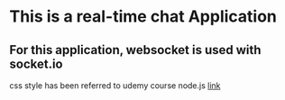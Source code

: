 # This is a real-time chat Application
## For this application, websocket is used with socket.io
css style has been referred to udemy course node.js
[link](https://kimin-weather-app.herokuapp.com/)
